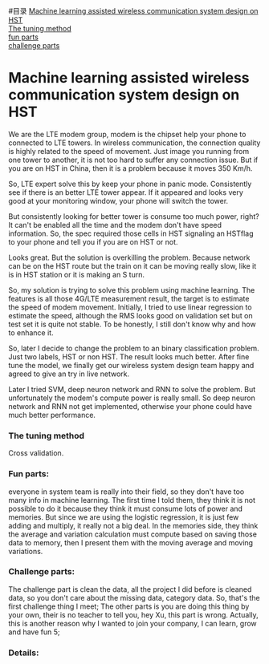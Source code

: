 #目录
[Machine learning assisted wireless communication system design on HST](#Machine-learning-assisted-wireless-communication-system-design-on-HST)   
[The tuning method](#The-tuning-method)    
[fun parts](#fun-parts)    
[challenge parts](#challenge-parts)   


# Machine learning assisted wireless communication system design on HST
We are the LTE modem group, modem is the chipset help your phone to connected to LTE towers.
In wireless communication, the connection quality is highly related to the speed of movement. Just
image you running from one tower to another, it is not too hard to suffer any connection issue. 
But if you are on HST in China, then it is a problem because it moves 350 Km/h. 

So, LTE expert solve this by keep your phone in panic mode. Consistently see if there is an better 
LTE tower appear. If it appeared and looks very good at your monitoring window, your phone will switch
the tower.

But consistently looking for better tower is consume too much power, right? It can't be enabled all 
the time and the modem don't have speed information. So, the spec required those cells in HST signaling
an HSTflag to your phone and tell you if you are on HST or not.

Looks great. But the solution is overkilling the problem. Because network can be on the HST route but
the train on it can be moving really slow, like it is in HST station or it is making an S turn.

So, my solution is trying to solve this problem using machine learning. The features is all those 4G/LTE
measurement result, the target is to estimate the speed of modem movement. 
Initially, I tried to use linear regression to estimate the speed, although the RMS looks good on 
validation set but on test set it is quite not stable. To be honestly, I still don't know why and how 
to enhance it. 

So, later I decide to change the problem to an binary classification problem. Just two labels, 
HST or non HST. The result looks much better. After fine tune the model, we finally get our wireless
system design team happy and agreed to give an try in live network. 

Later I tried SVM, deep neuron network and RNN to solve the problem. But unfortunately the modem's 
compute power is really small. So deep neuron network and RNN not get implemented, otherwise your phone
could have much better performance.

### The tuning method
Cross validation. 

### Fun parts: 
everyone in system team is really into their field, so they don't have too many info in machine learning. The first time I told them, they think it is not possible to do it because they think
it must consume lots of power and memories. But since we are using the logistic regression, it is just 
few adding and multiply, it really not a big deal. In the memories side, they think the average and variation
calculation must compute based on saving those data to memory, then I present them with the moving average
and moving variations. 

### Challenge parts: 
The challenge part is clean the data, all the project I did before is cleaned data, so you don't care about the missing data, category data. So, that's the first challenge thing I meet; The
other parts is you are doing this thing by your own, their is no teacher to tell you, hey Xu, this part 
is wrong. Actually, this is another reason why I wanted to join your company, I can learn, grow and have fun
5;  

### Details:
